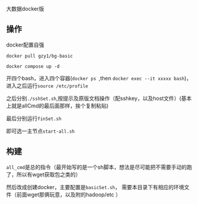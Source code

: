 


大数据docker版



## 操作

docker配置自强

`docker pull gzy1/bg-basic`

`docker compose up -d`

开四个bash，进入四个容器(`docker ps `,then `docker exec --it xxxxx bash`)，
进入之后运行`source /etc/profile`

之后分别`./sshSet.sh`,按提示及原版文档操作（配sshkey，以及host文件）(基本上就是allCmd的最后面那样，挨个复制粘贴)

最后分别运行`finSet.sh`

即可选一主节点`start-all.sh`


## 构建


`all_cmd`是总的指令（最开始写的是一个sh脚本，想法是尽可能把不需要手动的跑了，所以有wget获取包之类的）

然后改成创建docker，主要配置是``basicSet.sh``，
需要本目录下有相应的环境文件（前面wget那俩玩意，以及附的hadoop/etc ）